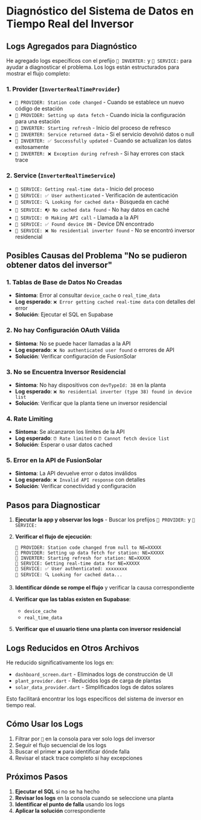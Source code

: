 # Diagnóstico del Sistema de Datos en Tiempo Real del Inversor

## Logs Agregados para Diagnóstico

He agregado logs específicos con el prefijo `🔧 INVERTER:` y `🔧 SERVICE:` para ayudar a diagnosticar el problema. Los logs están estructurados para mostrar el flujo completo:

### 1. Provider (`InverterRealTimeProvider`)
- `🔧 PROVIDER: Station code changed` - Cuando se establece un nuevo código de estación
- `🔧 PROVIDER: Setting up data fetch` - Cuando inicia la configuración para una estación
- `🔧 INVERTER: Starting refresh` - Inicio del proceso de refresco
- `🔧 INVERTER: Service returned data` - Si el servicio devolvió datos o null
- `🔧 INVERTER: ✅ Successfully updated` - Cuando se actualizan los datos exitosamente
- `🔧 INVERTER: ❌ Exception during refresh` - Si hay errores con stack trace

### 2. Service (`InverterRealTimeService`)
- `🔧 SERVICE: Getting real-time data` - Inicio del proceso
- `🔧 SERVICE: ✅ User authenticated` - Verificación de autenticación
- `🔧 SERVICE: 🔍 Looking for cached data` - Búsqueda en caché
- `🔧 SERVICE: 📭 No cached data found` - No hay datos en caché
- `🔧 SERVICE: 🌐 Making API call` - Llamada a la API
- `🔧 SERVICE: ✅ Found device DN` - Device DN encontrado
- `🔧 SERVICE: ❌ No residential inverter found` - No se encontró inversor residencial

## Posibles Causas del Problema "No se pudieron obtener datos del inversor"

### 1. **Tablas de Base de Datos No Creadas**
- **Síntoma**: Error al consultar `device_cache` o `real_time_data`
- **Log esperado**: `❌ Error getting cached real-time data` con detalles del error
- **Solución**: Ejecutar el SQL en Supabase

### 2. **No hay Configuración OAuth Válida**
- **Síntoma**: No se puede hacer llamadas a la API
- **Log esperado**: `❌ No authenticated user found` o errores de API
- **Solución**: Verificar configuración de FusionSolar

### 3. **No se Encuentra Inversor Residencial**
- **Síntoma**: No hay dispositivos con `devTypeId: 38` en la planta
- **Log esperado**: `❌ No residential inverter (type 38) found in device list`
- **Solución**: Verificar que la planta tiene un inversor residencial

### 4. **Rate Limiting**
- **Síntoma**: Se alcanzaron los límites de la API
- **Log esperado**: `⏰ Rate limited` o `⏰ Cannot fetch device list`
- **Solución**: Esperar o usar datos cached

### 5. **Error en la API de FusionSolar**
- **Síntoma**: La API devuelve error o datos inválidos
- **Log esperado**: `❌ Invalid API response` con detalles
- **Solución**: Verificar conectividad y configuración

## Pasos para Diagnosticar

1. **Ejecutar la app y observar los logs** - Buscar los prefijos `🔧 PROVIDER:` y `🔧 SERVICE:`

2. **Verificar el flujo de ejecución**:
   ```
   🔧 PROVIDER: Station code changed from null to NE=XXXXX
   🔧 PROVIDER: Setting up data fetch for station: NE=XXXXX
   🔧 INVERTER: Starting refresh for station: NE=XXXXX
   🔧 SERVICE: Getting real-time data for NE=XXXXX
   🔧 SERVICE: ✅ User authenticated: xxxxxxxx
   🔧 SERVICE: 🔍 Looking for cached data...
   ```

3. **Identificar dónde se rompe el flujo** y verificar la causa correspondiente

4. **Verificar que las tablas existen en Supabase**:
   - `device_cache`
   - `real_time_data`

5. **Verificar que el usuario tiene una planta con inversor residencial**

## Logs Reducidos en Otros Archivos

He reducido significativamente los logs en:
- `dashboard_screen.dart` - Eliminados logs de construcción de UI
- `plant_provider.dart` - Reducidos logs de carga de plantas  
- `solar_data_provider.dart` - Simplificados logs de datos solares

Esto facilitará encontrar los logs específicos del sistema de inversor en tiempo real.

## Cómo Usar los Logs

1. Filtrar por `🔧` en la consola para ver solo logs del inversor
2. Seguir el flujo secuencial de los logs
3. Buscar el primer `❌` para identificar dónde falla
4. Revisar el stack trace completo si hay excepciones

## Próximos Pasos

1. **Ejecutar el SQL** si no se ha hecho
2. **Revisar los logs** en la consola cuando se seleccione una planta
3. **Identificar el punto de falla** usando los logs
4. **Aplicar la solución** correspondiente
